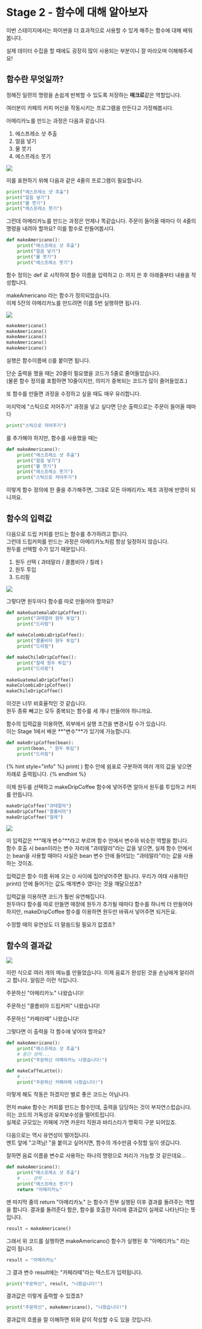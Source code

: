 # Stage 2 - 함수에 대해 알아보자

이번 스테이지에서는 파이썬을 더 효과적으로 사용할 수 있게 해주는 함수에 대해 배워봅니다.

실제 데이터 수집을 할 때에도 굉장히 많이 사용되는 부분이니 잘 따라오며 이해해주세요!

## 함수란 무엇일까?

정해진 일련의 명령을 손쉽게 반복할 수 있도록 저장하는 **매크로**같은 역할입니다.

여러분이 카페의 커피 머신을 작동시키는 프로그램을 만든다고 가정해봅시다.

아메리카노를 만드는 과정은 다음과 같습니다.

1. 에스프레소 샷 추출
2. 얼음 넣기
3. 물 붓기
4. 에스프레소 붓기

![](../.gitbook/assets/image%20%28126%29.png)

이를 표현하기 위해 다음과 같은 4줄의 프로그램이 필요합니다.

```python
print("에스프레소 샷 추출")
print("얼음 넣기")
print("물 붓기")
print("에스프레소 붓기")
```



그런데 아메리카노를 만드는 과정은 언제나 똑같습니다. 주문이 들어올 때마다 이 4줄의 명령을 내려야 할까요? 이를 함수로 만들어봅시다.

```python
def makeAmericano():
    print("에스프레소 샷 추출")
    print("얼음 넣기")
    print("물 붓기")
    print("에스프레소 붓기")
```

함수 정의는 def 로 시작하여 함수 이름을 입력하고 \(\): 까지 쓴 후 아래줄부터 내용을 작성합니다.

makeAmericano 라는 함수가 정의되었습니다.  
이제 5잔의 아메리카노를 만드려면 이를 5번 실행하면 됩니다.

![](../.gitbook/assets/image%20%2824%29.png)

```python
makeAmericano()
makeAmericano()
makeAmericano()
makeAmericano()
makeAmericano()
```

실행은 함수이름에 \(\)를 붙이면 됩니다.

단순 출력을 했을 때는 20줄이 필요했을 코드가 5줄로 줄어들었습니다.  
\(물론 함수 정의를 포함하면 10줄이지만, 의미가 중복되는 코드가 많이 줄어들었죠.\)



또 함수를 만들면 과정을 수정하고 싶을 때도 매우 유리합니다.

마지막에 "스틱으로 저어주기" 과정을 넣고 싶다면 단순 출력으로는 주문이 들어올 때마다

```python
print("스틱으로 저어주기")
```

를 추가해야 하지만, 함수를 사용했을 때는

```python
def makeAmericano():
    print("에스프레소 샷 추출")
    print("얼음 넣기")
    print("물 붓기")
    print("에스프레소 붓기")
    print("스틱으로 저어주기")
```

이렇게 함수 정의에 한 줄을 추가해주면, 그대로 모든 아메리카노 제조 과정에 반영이 되니까요.



## 함수의 입력값

다음으로 드립 커피를 만드는 함수를 추가하려고 합니다.  
그런데 드립커피를 만드는 과정은 아메리카노처럼 항상 일정하지 않습니다.  
원두를 선택할 수가 있기 때문입니다.

1. 원두 선택 \( 과테말라 / 콜롬비아 / 칠레 \)
2. 원두 투입
3. 드리핑

![](../.gitbook/assets/image%20%2816%29.png)



그렇다면 원두마다 함수를 따로 만들어야 할까요? 

```python
def makeGuatemalaDripCoffee():
    print("과테말라 원두 투입")
    print("드리핑")
    
def makeColombiaDripCoffee():
    print("콜롬비아 원두 투입")
    print("드리핑")

def makeChileDripCoffee():
    print("칠레 원두 투입")
    print("드리핑")
    
makeGuatemalaDripCoffee()
makeColombiaDripCoffee()
makeChileDripCoffee()
```

이것은 너무 비효율적인 것 같습니다.  
원두 종류 빼고는 모두 중복되는 함수를 세 개나 만들어야 하니까요.



함수의 입력값을 이용하면, 외부에서 실행 조건을 변경시킬 수가 있습니다.  
이는 Stage 1에서 배운 **"변수"**가 있기에 가능합니다.

```python
def makeDripCoffee(bean):
    print(bean, " 원두 투입")
    print("드리핑")
```

{% hint style="info" %}
print\( \) 함수 안에 쉼표로 구분하여 여러 개의 값을 넣으면 차례로 출력됩니다.
{% endhint %}

이제 원두를 선택하고 makeDripCoffee 함수에 넣어주면 알아서 원두를 투입하고 커피를 만듭니다.

```python
makeDripCoffee("과테말라")
makeDripCoffee("콜롬비아")
makeDripCoffee("칠레")
```

![](../.gitbook/assets/image%20%2813%29.png)

이 입력값은 **"매개 변수"**라고 부르며 함수 안에서 변수와 비슷한 역할을 합니다.  
함수 호출 시 bean이라는 변수 자리에 "과테말라"라는 값을 넣으면, 실제 함수 안에서는 bean을 사용할 때마다 사실은 bean 변수 안에 들어있는 "과테말라"라는 값을 사용하는 것이죠.

입력값은 함수 이름 뒤에 오는 \(\) 사이에 집어넣어주면 됩니다. 우리가 여태 사용하던 print\(\) 안에 들어가는 값도 매개변수 였다는 것을 깨달으셨죠?



입력값을 이용하면 코드가 훨씬 유연해집니다.  
원두마다 함수를 따로 만들면 매장에 원두가 추가될 때마다 함수를 하나씩 더 만들어야 하지만, makeDripCoffee 함수를 이용하면 원두만 바꿔서 넣어주면 되거든요.

수정할 때의 유연성도 더 말씀드릴 필요가 없겠죠?



## 함수의 결과값

![](../.gitbook/assets/image%20%2822%29.png)

이런 식으로 여러 개의 메뉴를 만들었습니다. 이제 음료가 완성된 것을 손님에게 알리려고 합니다. 알림은 이런 식입니다.

주문하신 "아메리카노" 나왔습니다!

주문하신 "콜롬비아 드립커피" 나왔습니다!

주문하신 "카페라떼" 나왔습니다!

그렇다면 이 출력을 각 함수에 넣어야 할까요?

```python
def makeAmericano():
    print("에스프레소 샷 추출")
    # 중간 생략...
    print("주문하신 아메리카노 나왔습니다!")

def makeCaffeLatte():
    # ...
    print("주문하신 카페라떼 나왔습니다!")
```

이렇게 해도 작동은 하겠지만 별로 좋은 코드는 아닙니다.

먼저 make 함수는 커피를 만드는 함수인데, 출력을 담당하는 것이 부자연스럽습니다.   
이는 코드의 가독성과 유지보수성을 떨어트립니다.   
실제로 규모있는 카페에 가면 카운터 직원과 바리스타가 명확히 구분 되어있죠. 

다음으로는 역시 유연성이 떨어집니다.   
멘트 앞에 "고객님! "을 붙이고 싶어지면, 함수의 개수만큼 수정할 일이 생깁니다.

잘하면 음료 이름을 변수로 사용하는 하나의 명령으로 처리가 가능할 것 같은데요...



```python
def makeAmericano():
    print("에스프레소 샷 추출")
    # ... 생략 ...
    print("에스프레소 붓기")
    return "아메리카노"
```

맨 마지막 줄의 return "아메리카노" 는 함수가 전부 실행된 이후 결과를 돌려주는 역할을 합니다. 결과를 돌려준다 함은, 함수를 호출한 자리에 결과값이 실제로 나타난다는 뜻입니다.

```python
result = makeAmericano()
```

그래서 위 코드를 실행하면 makeAmericano\(\) 함수가 실행된 후 "아메리카노" 라는 값이 됩니다.

```python
result = "아메리카노"
```

그 결과 변수 result에는 "카페라떼"라는 텍스트가 입력됩니다.

```python
print("주문하신", result, "나왔습니다!")
```

결과값은 이렇게 출력할 수 있겠죠?



```python
print("주문하신", makeAmericano(), "나왔습니다!")
```

결과값의 흐름을 잘 이해하면 위와 같이 작성할 수도 있을 것입니다.

